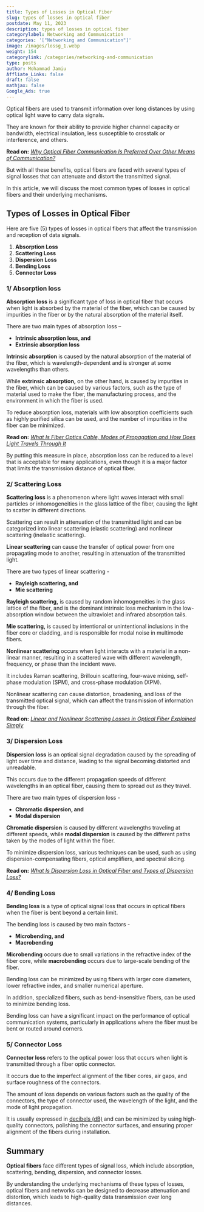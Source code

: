 ```yaml
---
title: Types of Losses in Optical Fiber
slug: types of losses in optical fiber
postdate: May 11, 2023
description: types of losses in optical fiber
categorylabel: Networking and Communication
categories: '["Networking and Communication"]'
image: /images/lossg_1.webp
weight: 154
categorylink: /categories/networking-and-communication
type: posts
author: Mohammad Jamiu
Affliate_Links: false
draft: false
mathjax: false
Google_Ads: true
---
```

Optical fibers are used to transmit information over long distances by using optical light wave to carry data signals. 

They are known for their ability to provide higher channel capacity or bandwidth, electrical insulation, less susceptible to crosstalk or interference, and others.

**Read on:** *[Why Optical Fiber Communication Is Preferred Over Other Means of Communication?](/networking/why-optical-fiber-communication-is-prefered/)*

But with all these benefits, optical fibers are faced with several types of signal losses that can attenuate and distort the transmitted signal. 

In this article, we will discuss the most common types of losses in optical fibers and their underlying mechanisms.

## Types of Losses in Optical Fiber

Here are five (5) types of losses in optical fibers that affect the transmission and reception of data signals.

1. **Absorption Loss**
2. **Scattering Loss**
3. **Dispersion Loss**
4. **Bending Loss**
5. **Connector Loss**

### **1/ Absorption loss**

**Absorption loss** is a significant type of loss in optical fiber that occurs when light is absorbed by the material of the fiber, which can be caused by impurities in the fiber or by the natural absorption of the material itself. 

There are two main types of absorption loss – 

* **Intrinsic absorption loss, and** 
* **Extrinsic absorption loss**

**Intrinsic absorption** is caused by the natural absorption of the material of the fiber, which is wavelength-dependent and is stronger at some wavelengths than others. 

While **extrinsic absorption,** on the other hand, is caused by impurities in the fiber, which can be caused by various factors, such as the type of material used to make the fiber, the manufacturing process, and the environment in which the fiber is used.

To reduce absorption loss, materials with low absorption coefficients such as highly purified silica can be used, and the number of impurities in the fiber can be minimized. 

**Read on:** *[What Is Fiber Optics Cable, Modes of Propagation and How Does Light Travels Through It](/networking/what-is-fiber-optics-cable-and-how-does-light-travels-through-it/)*

By putting this measure in place, absorption loss can be reduced to a level that is acceptable for many applications, even though it is a major factor that limits the transmission distance of optical fiber.

### **2/ Scattering Loss**

**Scattering loss** is a phenomenon where light waves interact with small particles or inhomogeneities in the glass lattice of the fiber, causing the light to scatter in different directions. 

Scattering can result in attenuation of the transmitted light and can be categorized into linear scattering (elastic scattering) and nonlinear scattering (inelastic scattering).

**Linear scattering** can cause the transfer of optical power from one propagating mode to another, resulting in attenuation of the transmitted light. 

There are two types of linear scattering -

* **Rayleigh scattering, and** 
* **Mie scattering**

**Rayleigh scattering,** is caused by random inhomogeneities in the glass lattice of the fiber, and is the dominant intrinsic loss mechanism in the low-absorption window between the ultraviolet and infrared absorption tails. 

**Mie scattering,** is caused by intentional or unintentional inclusions in the fiber core or cladding, and is responsible for modal noise in multimode fibers.

**Nonlinear scattering** occurs when light interacts with a material in a non-linear manner, resulting in a scattered wave with different wavelength, frequency, or phase than the incident wave. 

It includes Raman scattering, Brillouin scattering, four-wave mixing, self-phase modulation (SPM), and cross-phase modulation (XPM). 

Nonlinear scattering can cause distortion, broadening, and loss of the transmitted optical signal, which can affect the transmission of information through the fiber.

**Read on:** *[Linear and Nonlinear Scattering Losses in Optical Fiber Explained Simply](/networking/linear-and-nonlinear-scattering-losses-in-optical-fiber/)*



### **3/ Dispersion Loss**

**Dispersion loss** is an optical signal degradation caused by the spreading of light over time and distance, leading to the signal becoming distorted and unreadable. 

This occurs due to the different propagation speeds of different wavelengths in an optical fiber, causing them to spread out as they travel. 

There are two main types of dispersion loss - 

* **Chromatic dispersion, and** 
* **Modal dispersion**

**Chromatic dispersion** is caused by different wavelengths traveling at different speeds, while **modal dispersion** is caused by the different paths taken by the modes of light within the fiber. 

To minimize dispersion loss, various techniques can be used, such as using dispersion-compensating fibers, optical amplifiers, and spectral slicing.

**Read on:** *[What Is Dispersion Loss in Optical Fiber and Types of Dispersion Loss?](/networking/what-is-dispersion-in-optical-fiber-and-the-types/)*



### **4/ Bending Loss**

**Bending loss** is a type of optical signal loss that occurs in optical fibers when the fiber is bent beyond a certain limit. 

The bending loss is caused by two main factors - 

* **Microbending, and**
* **Macrobending**

**Microbending** occurs due to small variations in the refractive index of the fiber core, while **macrobending** occurs due to large-scale bending of the fiber. 

Bending loss can be minimized by using fibers with larger core diameters, lower refractive index, and smaller numerical aperture. 

In addition, specialized fibers, such as bend-insensitive fibers, can be used to minimize bending loss. 

Bending loss can have a significant impact on the performance of optical communication systems, particularly in applications where the fiber must be bent or routed around corners.

### **5/ Connector Loss**

**Connector loss** refers to the optical power loss that occurs when light is transmitted through a fiber optic connector. 

It occurs due to the imperfect alignment of the fiber cores, air gaps, and surface roughness of the connectors. 

The amount of loss depends on various factors such as the quality of the connectors, the type of connector used, the wavelength of the light, and the mode of light propagation. 

It is usually expressed in [decibels (dB)](/electronics/decibel-explained-simply/) and can be minimized by using high-quality connectors, polishing the connector surfaces, and ensuring proper alignment of the fibers during installation.

## Summary

**Optical fibers** face different types of signal loss, which include absorption, scattering, bending, dispersion, and connector losses. 

By understanding the underlying mechanisms of these types of losses, optical fibers and networks can be designed to decrease attenuation and distortion, which leads to high-quality data transmission over long distances.
